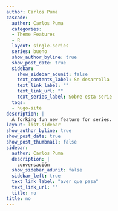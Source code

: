 ```yaml
---
author: Carlos Puma
cascade:
  author: Carlos Puma
  categories:
  - Theme Features
  - R
  layout: single-series
  series: bueno
  show_author_byline: true
  show_post_date: true
  sidebar:
    show_sidebar_adunit: false
    text_contents_label: Se desarrolla
    text_link_label: ""
    text_link_url: ""
    text_series_label: Sobre esta serie
  tags:
  - hugo-site
description: |
  A forking fun new feature for series.
layout: list-sidebar
show_author_byline: true
show_post_date: true
show_post_thumbnail: false
sidebar:
  author: Carlos Puma
  description: |
    conversación
  show_sidebar_adunit: false
  sidebar_left: true
  text_link_label: "aver que pasa"
  text_link_url: ""
  title: no
title: no
---
```

